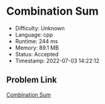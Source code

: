 # Combination Sum

- Difficulty: Unknown
- Language: cpp
- Runtime: 244 ms
- Memory: 89.1 MB
- Status: Accepted
- Timestamp: 2022-07-03 14:22:12

## Problem Link
[Combination Sum](https://leetcode.com/problems/combination-sum)

